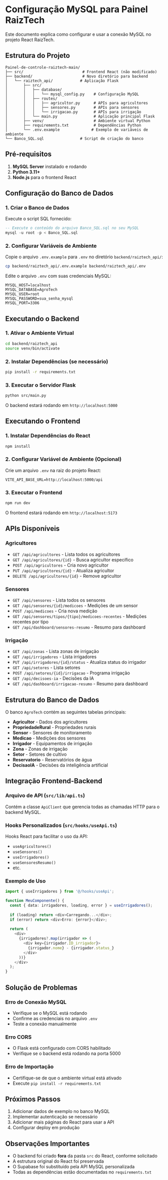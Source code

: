# Configuração MySQL para Painel RaizTech

Este documento explica como configurar e usar a conexão MySQL no projeto React RaizTech.

## Estrutura do Projeto

```text
Painel-de-controle-raiztech-main/
├── src/                          # Frontend React (não modificado)
├── backend/                      # Novo diretório para backend
│   └── raiztech_api/            # Aplicação Flask
│       ├── src/
│       │   ├── database/
│       │   │   └── mysql_config.py    # Configuração MySQL
│       │   ├── routes/
│       │   │   ├── agricultor.py      # APIs para agricultores
│       │   │   ├── sensores.py        # APIs para sensores
│       │   │   └── irrigacao.py       # APIs para irrigação
│       │   └── main.py                # Aplicação principal Flask
│       ├── venv/                      # Ambiente virtual Python
│       ├── requirements.txt           # Dependências Python
│       └── .env.example              # Exemplo de variáveis de ambiente
└── Banco_SQL.sql                # Script de criação do banco
```

## Pré-requisitos

1. **MySQL Server** instalado e rodando
2. **Python 3.11+**
3. **Node.js** para o frontend React

## Configuração do Banco de Dados

### 1. Criar o Banco de Dados

Execute o script SQL fornecido:

```sql
-- Execute o conteúdo do arquivo Banco_SQL.sql no seu MySQL
mysql -u root -p < Banco_SQL.sql
```

### 2. Configurar Variáveis de Ambiente

Copie o arquivo `.env.example` para `.env` no diretório `backend/raiztech_api/`:

```bash
cp backend/raiztech_api/.env.example backend/raiztech_api/.env
```

Edite o arquivo `.env` com suas credenciais MySQL:

```env
MYSQL_HOST=localhost
MYSQL_DATABASE=AgroTech
MYSQL_USER=root
MYSQL_PASSWORD=sua_senha_mysql
MYSQL_PORT=3306
```

## Executando o Backend

### 1. Ativar o Ambiente Virtual

```bash
cd backend/raiztech_api
source venv/bin/activate
```

### 2. Instalar Dependências (se necessário)

```bash
pip install -r requirements.txt
```

### 3. Executar o Servidor Flask

```bash
python src/main.py
```

O backend estará rodando em `http://localhost:5000`

## Executando o Frontend

### 1. Instalar Dependências do React

```bash
npm install
```

### 2. Configurar Variável de Ambiente (Opcional)

Crie um arquivo `.env` na raiz do projeto React:

```env
VITE_API_BASE_URL=http://localhost:5000/api
```

### 3. Executar o Frontend

```bash
npm run dev
```

O frontend estará rodando em `http://localhost:5173`

## APIs Disponíveis

### Agricultores

- `GET /api/agricultores` - Lista todos os agricultores
- `GET /api/agricultores/{id}` - Busca agricultor específico
- `POST /api/agricultores` - Cria novo agricultor
- `PUT /api/agricultores/{id}` - Atualiza agricultor
- `DELETE /api/agricultores/{id}` - Remove agricultor

### Sensores

- `GET /api/sensores` - Lista todos os sensores
- `GET /api/sensores/{id}/medicoes` - Medições de um sensor
- `POST /api/medicoes` - Cria nova medição
- `GET /api/sensores/tipos/{tipo}/medicoes-recentes` - Medições recentes por tipo
- `GET /api/dashboard/sensores-resumo` - Resumo para dashboard

### Irrigação

- `GET /api/zonas` - Lista zonas de irrigação
- `GET /api/irrigadores` - Lista irrigadores
- `PUT /api/irrigadores/{id}/status` - Atualiza status do irrigador
- `GET /api/setores` - Lista setores
- `POST /api/setores/{id}/irrigacao` - Programa irrigação
- `GET /api/decisoes-ia` - Decisões da IA
- `GET /api/dashboard/irrigacao-resumo` - Resumo para dashboard

## Estrutura do Banco de Dados

O banco `AgroTech` contém as seguintes tabelas principais:

- **Agricultor** - Dados dos agricultores
- **PropriedadeRural** - Propriedades rurais
- **Sensor** - Sensores de monitoramento
- **Medicao** - Medições dos sensores
- **Irrigador** - Equipamentos de irrigação
- **Zona** - Zonas de irrigação
- **Setor** - Setores de cultivo
- **Reservatorio** - Reservatórios de água
- **DecisaoIA** - Decisões da inteligência artificial

## Integração Frontend-Backend

### Arquivo de API (`src/lib/api.ts`)

Contém a classe `ApiClient` que gerencia todas as chamadas HTTP para o backend MySQL.

### Hooks Personalizados (`src/hooks/useApi.ts`)

Hooks React para facilitar o uso da API:

- `useAgricultores()`
- `useSensores()`
- `useIrrigadores()`
- `useSensoresResumo()`
- etc.

### Exemplo de Uso

```typescript
import { useIrrigadores } from '@/hooks/useApi';

function MeuComponente() {
  const { data: irrigadores, loading, error } = useIrrigadores();
  
  if (loading) return <div>Carregando...</div>;
  if (error) return <div>Erro: {error}</div>;
  
  return (
    <div>
      {irrigadores?.map(irrigador => (
        <div key={irrigador.ID_irrigador}>
          {irrigador.nome} - {irrigador.status_}
        </div>
      ))}
    </div>
  );
}
```

## Solução de Problemas

### Erro de Conexão MySQL

- Verifique se o MySQL está rodando
- Confirme as credenciais no arquivo `.env`
- Teste a conexão manualmente

### Erro CORS

- O Flask está configurado com CORS habilitado
- Verifique se o backend está rodando na porta 5000

### Erro de Importação

- Certifique-se de que o ambiente virtual está ativado
- Execute `pip install -r requirements.txt`

## Próximos Passos

1. Adicionar dados de exemplo no banco MySQL
2. Implementar autenticação se necessário
3. Adicionar mais páginas do React para usar a API
4. Configurar deploy em produção

## Observações Importantes

- O backend foi criado **fora** da pasta `src` do React, conforme solicitado
- A estrutura original do React foi preservada
- O Supabase foi substituído pela API MySQL personalizada
- Todas as dependências estão documentadas no `requirements.txt`
